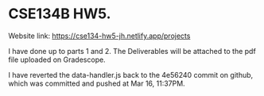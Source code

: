 # CSE134B HW5. 

Website link: 
https://cse134-hw5-jh.netlify.app/projects

I have done up to parts 1 and 2. The Deliverables will be attached to the pdf file uploaded on Gradescope. 

I have reverted the data-handler.js back to the 4e56240 commit on github, which was committed and pushed at Mar 16, 11:37PM. 